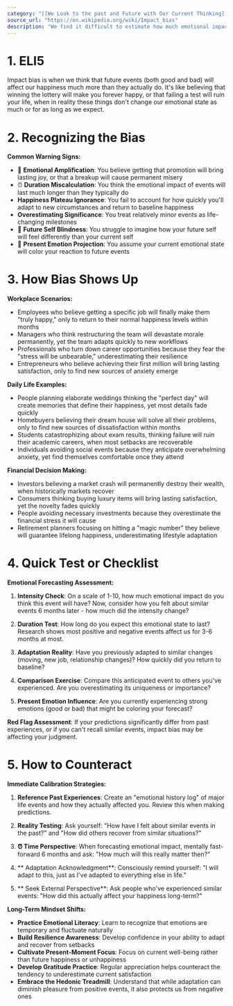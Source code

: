 ```yaml
---
category: "[[We Look to the past and Future with Our Current Thinking]]"
source_url: "https://en.wikipedia.org/wiki/Impact_bias"
description: "We find it difficult to estimate how much emotional impact certain actions or events will have on us."
---
```


# 1. ELI5

Impact bias is when we think that future events (both good and bad) will affect our happiness much more than they actually do. It's like believing that winning the lottery will make you forever happy, or that failing a test will ruin your life, when in reality these things don't change our emotional state as much or for as long as we expect.

# 2. Recognizing the Bias

**Common Warning Signs:**

- 🎢 **Emotional Amplification**: You believe getting that promotion will bring lasting joy, or that a breakup will cause permanent misery
- ⏰ **Duration Miscalculation**: You think the emotional impact of events will last much longer than they typically do
- **Happiness Plateau Ignorance**: You fail to account for how quickly you'll adapt to new circumstances and return to baseline happiness
- **Overestimating Significance**: You treat relatively minor events as life-changing milestones
- 🔮 **Future Self Blindness**: You struggle to imagine how your future self will feel differently than your current self
- 🤔 **Present Emotion Projection**: You assume your current emotional state will color your reaction to future events

# 3. How Bias Shows Up

**Workplace Scenarios:**
- Employees who believe getting a specific job will finally make them "truly happy," only to return to their normal happiness levels within months
- Managers who think restructuring the team will devastate morale permanently, yet the team adapts quickly to new workflows
- Professionals who turn down career opportunities because they fear the "stress will be unbearable," underestimating their resilience
- Entrepreneurs who believe achieving their first million will bring lasting satisfaction, only to find new sources of anxiety emerge

**Daily Life Examples:**
- People planning elaborate weddings thinking the "perfect day" will create memories that define their happiness, yet most details fade quickly
- Homebuyers believing their dream house will solve all their problems, only to find new sources of dissatisfaction within months
- Students catastrophizing about exam results, thinking failure will ruin their academic careers, when most setbacks are recoverable
- Individuals avoiding social events because they anticipate overwhelming anxiety, yet find themselves comfortable once they attend

**Financial Decision Making:**
- Investors believing a market crash will permanently destroy their wealth, when historically markets recover
- Consumers thinking buying luxury items will bring lasting satisfaction, yet the novelty fades quickly
- People avoiding necessary investments because they overestimate the financial stress it will cause
- Retirement planners focusing on hitting a "magic number" they believe will guarantee lifelong happiness, underestimating lifestyle adaptation

# 4. Quick Test or Checklist

**Emotional Forecasting Assessment:**

1. **Intensity Check**: On a scale of 1-10, how much emotional impact do you think this event will have? Now, consider how you felt about similar events 6 months later - how much did the intensity change?

2. **Duration Test**: How long do you expect this emotional state to last? Research shows most positive and negative events affect us for 3-6 months at most.

3. **Adaptation Reality**: Have you previously adapted to similar changes (moving, new job, relationship changes)? How quickly did you return to baseline?

4. **Comparison Exercise**: Compare this anticipated event to others you've experienced. Are you overestimating its uniqueness or importance?

5. **Present Emotion Influence**: Are you currently experiencing strong emotions (good or bad) that might be coloring your forecast?

**Red Flag Assessment**: If your predictions significantly differ from past experiences, or if you can't recall similar events, impact bias may be affecting your judgment.

# 5. How to Counteract

**Immediate Calibration Strategies:**

1. **Reference Past Experiences**: Create an "emotional history log" of major life events and how they actually affected you. Review this when making predictions.

2. **Reality Testing**: Ask yourself: "How have I felt about similar events in the past?" and "How did others recover from similar situations?"

3. **⏰ Time Perspective**: When forecasting emotional impact, mentally fast-forward 6 months and ask: "How much will this really matter then?"

4. ** Adaptation Acknowledgment**: Consciously remind yourself: "I will adapt to this, just as I've adapted to everything else in life."

5. ** Seek External Perspective**: Ask people who've experienced similar events: "How did this actually affect your happiness long-term?"

**Long-Term Mindset Shifts:**

- **Practice Emotional Literacy**: Learn to recognize that emotions are temporary and fluctuate naturally
- **Build Resilience Awareness**: Develop confidence in your ability to adapt and recover from setbacks
- **Cultivate Present-Moment Focus**: Focus on current well-being rather than future happiness or unhappiness
- **Develop Gratitude Practice**: Regular appreciation helps counteract the tendency to underestimate current satisfaction
- **Embrace the Hedonic Treadmill**: Understand that while adaptation can diminish pleasure from positive events, it also protects us from negative ones

